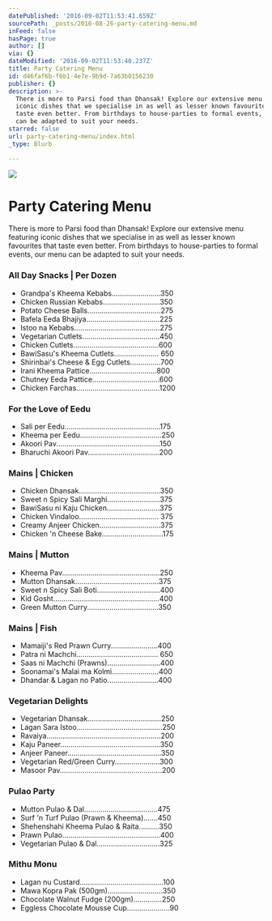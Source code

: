 ```yaml
---
datePublished: '2016-09-02T11:53:41.659Z'
sourcePath: _posts/2016-08-26-party-catering-menu.md
inFeed: false
hasPage: true
author: []
via: {}
dateModified: '2016-09-02T11:53:40.237Z'
title: Party Catering Menu
id: d46faf6b-f6b1-4e7e-9b9d-7a63b0156230
publisher: {}
description: >-
  There is more to Parsi food than Dhansak! Explore our extensive menu featuring
  iconic dishes that we specialise in as well as lesser known favourites that
  taste even better. From birthdays to house-parties to formal events, our menu
  can be adapted to suit your needs.
starred: false
url: party-catering-menu/index.html
_type: Blurb

---
```

![](https://the-grid-user-content.s3-us-west-2.amazonaws.com/936cb2e0-91f2-48de-ae46-74f1ac2c2134.jpg)

# Party Catering Menu

There is more to Parsi food than Dhansak! Explore our extensive menu featuring iconic dishes that we specialise in as well as lesser known favourites that taste even better. From birthdays to house-parties to formal events, our menu can be adapted to suit your needs.

### All Day Snacks | Per Dozen

* Grandpa's Kheema Kebabs........................350
* Chicken Russian Kebabs............................350
* Potato Cheese Balls....................................275
* Bafela Eeda Bhajiya....................................225
* Istoo na Kebabs..........................................275
* Vegetarian Cutlets......................................450
* Chicken Cutlets..........................................600
* BawiSasu's Kheema Cutlets...................... 650
* Shirinbai's Cheese & Egg Cutlets...............700
* Irani Kheema Pattice.................................800
* Chutney Eeda Pattice.................................600
* Chicken Farchas.........................................1200

### For the Love of Eedu

* Sali per Eedu...............................................175
* Kheema per Eedu........................................250
* Akoori Pav...................................................150
* Bharuchi Akoori Pav...................................200

### Mains | Chicken

* Chicken Dhansak........................................350
* Sweet n Spicy Sali Marghi..........................375
* BawiSasu ni Kaju Chicken..........................375
* Chicken Vindaloo....................................... 375
* Creamy Anjeer Chicken..............................375
* Chicken 'n Cheese Bake..............................175

### Mains | Mutton

* Kheema Pav................................................250
* Mutton Dhansak.........................................375
* Sweet n Spicy Sali Boti...............................400
* Kid Gosht....................................................400
* Green Mutton Curry...................................350

### Mains | Fish

* Mamaiji's Red Prawn Curry.......................400
* Patra ni Machchi........................................ 650
* Saas ni Machchi (Prawns)..........................400
* Soonamai's Malai ma Kolmi.......................400
* Dhandar & Lagan no Patio.........................400

### Vegetarian Delights

* Vegetarian Dhansak....................................250
* Lagan Sara Istoo..........................................250
* Ravaiya........................................................200
* Kaju Paneer.................................................350
* Anjeer Paneer..............................................350
* Vegetarian Red/Green Curry......................300
* Masoor Pav..................................................200

### Pulao Party

* Mutton Pulao & Dal....................................475
* Surf 'n Turf Pulao (Prawn & Kheema).......450
* Shehenshahi Kheema Pulao & Raita..........350
* Prawn Pulao................................................400
* Vegetarian Pulao & Dal...............................325

### Mithu Monu

* Lagan nu Custard.........................................100
* Mawa Kopra Pak (500gm)...........................350
* Chocolate Walnut Fudge (200gm)..............250
* Eggless Chocolate Mousse Cup.....................90